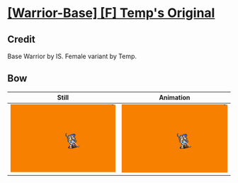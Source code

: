 # [\[Warrior-Base\] \[F\] Temp's Original](../)

## Credit

Base Warrior by IS.
Female variant by Temp.
	
## Bow

| Still | Animation |
| :---: | :-------: |
| ![Bow still](./Bow_000.png) | ![Bow animation](./Bow.gif) |
